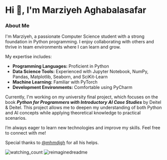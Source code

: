 
# Hi 👋, I'm Marziyeh Aghabalasafar

### About Me

I'm Marziyeh, a passionate Computer Science student with a strong foundation in Python programming. I enjoy collaborating with others and thrive in team environments where I can learn and grow.

My expertise includes:

- <b>Programming Languages:</b> Proficient in Python
- <b>Data Science Tools:</b> Experienced with Jupyter Notebook, NumPy, Pandas, Matplotlib, Seaborn, and SciKit-Learn
- <b>Machine Learning:</b> Familiar with PyTorch
- <b>Development Environments:</b> Comfortable using PyCharm

Currently, I'm working on my university final project, which focuses on the book <b>*Python for Programmers with Introductory AI Case Studies*</b> by Deitel & Deitel. This project allows me to deepen my understanding of both Python and AI concepts while applying theoretical knowledge to practical scenarios.

I’m always eager to learn new technologies and improve my skills. Feel free to connect with me!

Special thanks to <a href="https://github.com/mhmdjgh">@mhmdjgh</a> for all his helps.

<img src="https://komarev.com/ghpvc/?username=MarziyehAghabalasafar&color=brightgreen" alt="watching_count" />




<img src="https://myreadme.vercel.app/api/embed/MarziyehAghabalasafar?panels=userstatistics,toplanguages,commitgraph" alt="reimaginedreadme" />

